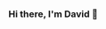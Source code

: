 ### Hi there, I'm David 👋

<!--
**davidrosado4/davidrosado4** is a ✨ _special_ ✨ repository because its `README.md` (this file) appears on your GitHub profile.

Learn about me!

- 🔭 I’m currently a student researcher at University of Barcelona. Holomorphic dynamics area.
- 🌱 I’m currently enrolled in a double Master's degree in Advanced Mathematics and  Data Science at University of Barcelona
- 👯 I’m looking to collaborate on ML projects.
- 💬 Ask me about anything you want, I'll always try to help
- 📫 How to reach me: rosadodav4@gmail.com
- ⚡ Fun fact: Tuesday and Thursday afternoons I am playing beach volleyball.
-->
